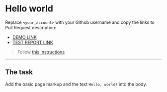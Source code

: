 # Hello world
Replace `<your_account>` with your Github username and copy the links to Pull Request description:
- [DEMO LINK](https://uliton.github.io/layout_hello-world/)
- [TEST REPORT LINK](https://uliton.github.io/layout_hello-world/report/html_report/)

> Follow [this instructions](https://mate-academy.github.io/layout_task-guideline/#how-to-solve-the-layout-tasks-on-github)
___

## The task 
Add the basic page markup and the text `Hello, world!` into the body.
